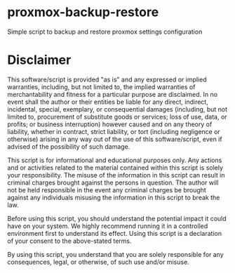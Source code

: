 # proxmox-backup-restore
Simple script to backup and restore proxmox settings configuration

# Disclaimer

This software/script is provided "as is" and any expressed or implied warranties, including, but not limited to, the implied warranties of merchantability and fitness for a particular purpose are disclaimed. In no event shall the author or their entities be liable for any direct, indirect, incidental, special, exemplary, or consequential damages (including, but not limited to, procurement of substitute goods or services; loss of use, data, or profits; or business interruption) however caused and on any theory of liability, whether in contract, strict liability, or tort (including negligence or otherwise) arising in any way out of the use of this software/script, even if advised of the possibility of such damage.

This script is for informational and educational purposes only. Any actions and or activities related to the material contained within this script is solely your responsibility. The misuse of the information in this script can result in criminal charges brought against the persons in question. The author will not be held responsible in the event any criminal charges be brought against any individuals misusing the information in this script to break the law.

Before using this script, you should understand the potential impact it could have on your system. We highly recommend running it in a controlled environment first to understand its effect. Using this script is a declaration of your consent to the above-stated terms.

By using this script, you understand that you are solely responsible for any consequences, legal, or otherwise, of such use and/or misuse.
